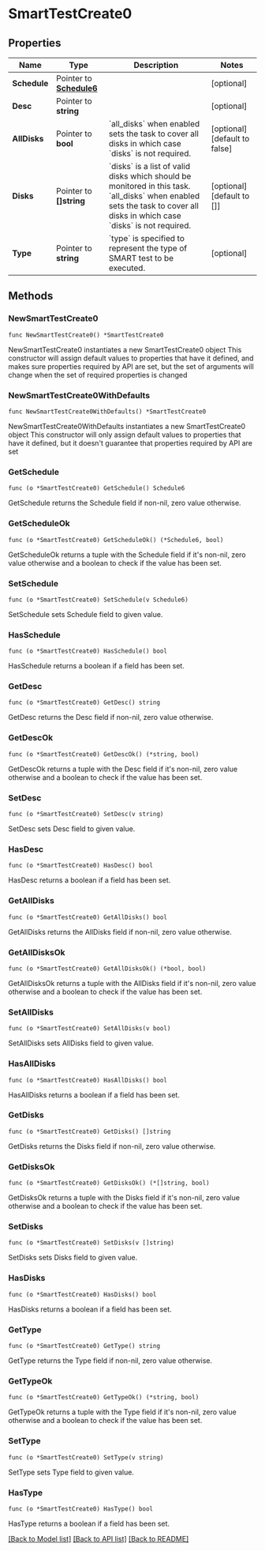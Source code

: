 # SmartTestCreate0

## Properties

Name | Type | Description | Notes
------------ | ------------- | ------------- | -------------
**Schedule** | Pointer to [**Schedule6**](Schedule6.md) |  | [optional] 
**Desc** | Pointer to **string** |  | [optional] 
**AllDisks** | Pointer to **bool** | &#x60;all_disks&#x60; when enabled sets the task to cover all disks in which case &#x60;disks&#x60; is not required. | [optional] [default to false]
**Disks** | Pointer to **[]string** | &#x60;disks&#x60; is a list of valid disks which should be monitored in this task. &#x60;all_disks&#x60; when enabled sets the task to cover all disks in which case &#x60;disks&#x60; is not required. | [optional] [default to []]
**Type** | Pointer to **string** | &#x60;type&#x60; is specified to represent the type of SMART test to be executed. | [optional] 

## Methods

### NewSmartTestCreate0

`func NewSmartTestCreate0() *SmartTestCreate0`

NewSmartTestCreate0 instantiates a new SmartTestCreate0 object
This constructor will assign default values to properties that have it defined,
and makes sure properties required by API are set, but the set of arguments
will change when the set of required properties is changed

### NewSmartTestCreate0WithDefaults

`func NewSmartTestCreate0WithDefaults() *SmartTestCreate0`

NewSmartTestCreate0WithDefaults instantiates a new SmartTestCreate0 object
This constructor will only assign default values to properties that have it defined,
but it doesn't guarantee that properties required by API are set

### GetSchedule

`func (o *SmartTestCreate0) GetSchedule() Schedule6`

GetSchedule returns the Schedule field if non-nil, zero value otherwise.

### GetScheduleOk

`func (o *SmartTestCreate0) GetScheduleOk() (*Schedule6, bool)`

GetScheduleOk returns a tuple with the Schedule field if it's non-nil, zero value otherwise
and a boolean to check if the value has been set.

### SetSchedule

`func (o *SmartTestCreate0) SetSchedule(v Schedule6)`

SetSchedule sets Schedule field to given value.

### HasSchedule

`func (o *SmartTestCreate0) HasSchedule() bool`

HasSchedule returns a boolean if a field has been set.

### GetDesc

`func (o *SmartTestCreate0) GetDesc() string`

GetDesc returns the Desc field if non-nil, zero value otherwise.

### GetDescOk

`func (o *SmartTestCreate0) GetDescOk() (*string, bool)`

GetDescOk returns a tuple with the Desc field if it's non-nil, zero value otherwise
and a boolean to check if the value has been set.

### SetDesc

`func (o *SmartTestCreate0) SetDesc(v string)`

SetDesc sets Desc field to given value.

### HasDesc

`func (o *SmartTestCreate0) HasDesc() bool`

HasDesc returns a boolean if a field has been set.

### GetAllDisks

`func (o *SmartTestCreate0) GetAllDisks() bool`

GetAllDisks returns the AllDisks field if non-nil, zero value otherwise.

### GetAllDisksOk

`func (o *SmartTestCreate0) GetAllDisksOk() (*bool, bool)`

GetAllDisksOk returns a tuple with the AllDisks field if it's non-nil, zero value otherwise
and a boolean to check if the value has been set.

### SetAllDisks

`func (o *SmartTestCreate0) SetAllDisks(v bool)`

SetAllDisks sets AllDisks field to given value.

### HasAllDisks

`func (o *SmartTestCreate0) HasAllDisks() bool`

HasAllDisks returns a boolean if a field has been set.

### GetDisks

`func (o *SmartTestCreate0) GetDisks() []string`

GetDisks returns the Disks field if non-nil, zero value otherwise.

### GetDisksOk

`func (o *SmartTestCreate0) GetDisksOk() (*[]string, bool)`

GetDisksOk returns a tuple with the Disks field if it's non-nil, zero value otherwise
and a boolean to check if the value has been set.

### SetDisks

`func (o *SmartTestCreate0) SetDisks(v []string)`

SetDisks sets Disks field to given value.

### HasDisks

`func (o *SmartTestCreate0) HasDisks() bool`

HasDisks returns a boolean if a field has been set.

### GetType

`func (o *SmartTestCreate0) GetType() string`

GetType returns the Type field if non-nil, zero value otherwise.

### GetTypeOk

`func (o *SmartTestCreate0) GetTypeOk() (*string, bool)`

GetTypeOk returns a tuple with the Type field if it's non-nil, zero value otherwise
and a boolean to check if the value has been set.

### SetType

`func (o *SmartTestCreate0) SetType(v string)`

SetType sets Type field to given value.

### HasType

`func (o *SmartTestCreate0) HasType() bool`

HasType returns a boolean if a field has been set.


[[Back to Model list]](../README.md#documentation-for-models) [[Back to API list]](../README.md#documentation-for-api-endpoints) [[Back to README]](../README.md)


